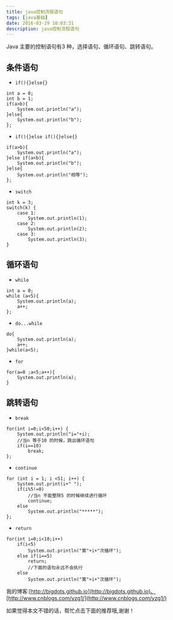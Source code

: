 ```yaml
---
title: java控制流程语句
tags: [java基础]
date: 2016-03-29 10:03:31
description: java控制流程语句
---
```


Java 主要的控制语句有3 种，选择语句、循环语句、跳转语句。
<!-- more -->

## 条件语句
 + `if(){}else{}`
```
int a = 0;
int b = 1;
if(a>b){
    System.out.println("a");
}else{
    System.out.println("b");
};
```
 + `if(){}else if(){}else{}`
```
if(a>b){
    System.out.println("a");
}else if(a<b){
    System.out.println("b");
}else{
    System.out.println("相等");
};
```
 + `switch`
```
int k = 3;
switch(k) {
    case 1:
        System.out.println(1);
    case 2:
        System.out.println(2);
    case 3:
        System.out.println(3);
}
```

## 循环语句

+ `while`
```
int a = 0;
while (a<5){
    System.out.println(a);
    a++;
};
```
+ `do...while`
```
do{
    System.out.println(a);
    a++;
}while(a<5);
```
+ `for`
```
for(a=0 ;a<5;a++){
    System.out.println(a);
}
```
## 跳转语句
+ `break`
```
for(int i=0;i<50;i++) {
    System.out.println("i="+i);
    //当n 等于10 的时候，跳出循环语句
    if(i==10)
        break;
};
```

+ `continue`
```
for (int i = 1; i <51; i++) {
    System.out.print(i+" ");
    if(i%5!=0)
        //当n 不能整除5 的时候继续进行循环
        continue;
    else
        System.out.println("*****");
};
```

+ `return`

```
for(int i=0;i<10;i++)
    if(i<5)
        System.out.println("第"+i+"次循环");
    else if(i==5)
        return;
        //下面的语句永远不会执行
    else
        System.out.println("第"+i+"次循环");

```






我的博客:[http://bigdots.github.io](http://bigdots.github.io)、[http://www.cnblogs.com/yzg1/](http://www.cnblogs.com/yzg1/)



如果觉得本文不错的话，帮忙点击下面的推荐哦,谢谢！